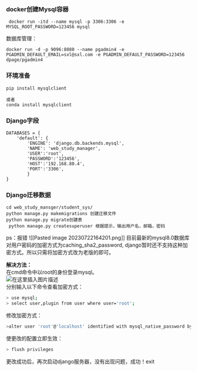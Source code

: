 ### docker创建Mysql容器
```
 docker run -itd --name mysql -p 3306:3306 -e MYSQL_ROOT_PASSWORD=123456 mysql
```
数据库管理：
```
docker run -d -p 9096:8080 --name pgadmin4 -e PGADMIN_DEFAULT_EMAIL=sxl@sxl.com -e PGADMIN_DEFAULT_PASSWORD=123456 dpage/pgadmin4
```
### 环境准备
```
pip install mysqlclient

或者
conda install mysqlclient
```
### Django字段
```
DATABASES = {
    'default': {
        'ENGINE': 'django.db.backends.mysql',
        'NAME': 'web_study_manager',
	    'USER':'root',
	    'PASSWORD':'123456',
	    'HOST':'192.168.80.4',
	    'PORT':'3306',
	    }
}
```
### Django迁移数据
```
cd web_study_mansger/student_sys/
python manage.py makemigrations 创建迁移文件
python manage.py migrate创建表
 python manage.py createsuperuser 根据提示，输出用户名，邮箱，密码
```
ps：报错
![[Pasted image 20230722164201.png]]
目前最新的mysql8.0数据库对用户密码的加密方式为caching_sha2_password, django暂时还不支持这种加密方式。所以只需将加密方式改为老版的即可。

**解决方法：**  
在cmd命令中以root的身份登录mysql。  
![在这里插入图片描述](https://img-blog.csdnimg.cn/20200121210340800.png)  
分别输入以下命令查看加密方式：

```bash
> use mysql;
> select user,plugin from user where user='root';
```

修改加密方式：

```bash
>alter user 'root'@'localhost' identified with mysql_native_password by 'password'
```

使更改的配置立即生效：

```bash
> flush privileges
```

更改成功后，再次启动django服务器，没有出现问题，成功！exit
